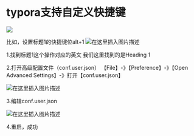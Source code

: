 # typora支持自定义快捷键
![](assets/8/20200524-a89f6e9d.png)

比如，设置标题1的快捷键位alt+1
 ![在这里插入图片描述](D:\Topora_pic\20190328084319940.png)

1.找到标题1这个操作对应的英文
我们这里找到的是Heading 1

2.打开高级配置文件（conf.user.json）
【File】-》【Preference】-》【Open Advanced Settings】-》打开【conf.user.json】

 ![在这里插入图片描述](D:\Topora_pic\20190328084708117.png)

3.编辑conf.user.json

 ![在这里插入图片描述](D:\Topora_pic\20190328084843705.png)

4.重启，成功
